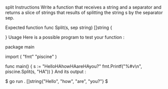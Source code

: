 split
Instructions
Write a function that receives a string and a separator and returns a slice of strings that results of splitting the string s by the separator sep.

Expected function
func Split(s, sep string) []string {

}
Usage
Here is a possible program to test your function :

package main

import (
	"fmt"
	"piscine"
)

func main() {
	s := "HelloHAhowHAareHAyou?"
	fmt.Printf("%#v\n", piscine.Split(s, "HA"))
}
And its output :

$ go run .
[]string{"Hello", "how", "are", "you?"}
$